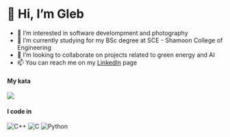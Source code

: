 # 👋 Hi, I’m Gleb
- 👀 I’m interested in software develompment and photography
- 🌱 I’m currently studying for my BSc degree at SCE - Shamoon College of Engineering
- 💞️ I’m looking to collaborate on projects related to green energy and AI
- 📫 You can reach me on my <a href="https://www.linkedin.com/in/gleb-t/">LinkedIn</a> page 


#### My kata
<a href="https://www.codewars.com/users/tcivie">
<img src="https://www.codewars.com/users/tcivie/badges/small">
</a>

#### I code in
![C++](https://img.shields.io/badge/c++-%2300599C.svg?style=for-the-badge&logo=c%2B%2B&logoColor=white)
![C](https://img.shields.io/badge/c-%2300599C.svg?style=for-the-badge&logo=c&logoColor=white)
![Python](https://img.shields.io/badge/python-%2314354C.svg?style=for-the-badge&logo=python&logoColor=white)

<!---
tcivie/tcivie is a ✨ special ✨ repository because its `README.md` (this file) appears on your GitHub profile.
You can click the Preview link to take a look at your changes.
--->
